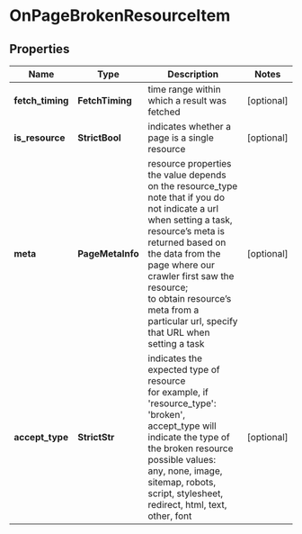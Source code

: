 # OnPageBrokenResourceItem


## Properties

| Name | Type | Description | Notes |
|------------ | ------------- | ------------- | -------------|
**fetch_timing** | **FetchTiming** | time range within which a result was fetched |[optional]|
**is_resource** | **StrictBool** | indicates whether a page is a single resource |[optional]|
**meta** | **PageMetaInfo** | resource properties<br>the value depends on the resource_type<br>note that if you do not indicate a url when setting a task, resource’s meta is returned based on the data from the page where our crawler first saw the resource;<br>to obtain resource’s meta from a particular url, specify that URL when setting a task |[optional]|
**accept_type** | **StrictStr** | indicates the expected type of resource<br>for example, if 'resource_type': 'broken', accept_type will indicate the type of the broken resource<br>possible values:<br>any, none, image, sitemap, robots, script, stylesheet, redirect, html, text, other, font |[optional]|
